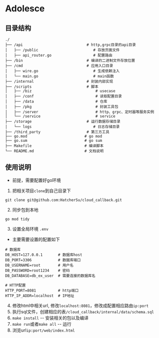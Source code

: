 # Adolesce

## 目录结构

```
./
├── /api                             # http,grpc目录的api目录
│   ├── /public                         # 存放页面文件
│   ├── api_router.go                   # 配置路由
├── /bin                             # 编译的二进制文件存放位置
├── /cmd                             # 应用入口目录
│   ├── wire.go                         # 生成依赖注入
│   └── main.go                         # main函数
├── /internal                        # 封装内部实现
├── /scripts                         # 脚本
│   ├── /biz                             # usecase
│   ├── /conf                            # 读取配置目录
│   ├── /data                            # 仓库
│   ├── /pkg                             # 封装工具包
│   ├── /server                          # http、grpc、定时器等服务实例
│   └── /service                         # service
├── /storage                         # 运行数据存储目录
│   └── logs                            # 日志存储目录
├── /third_party                     # 第三方工具
├── go.mod                          # go mod
├── go.sum                          # go sum
├── Makefile                        # 编译脚本
└── README.md                       # 文档说明
```

## 使用说明

* 前提，需要配置好go环境

1. 把相关项目`clone`到自己目录下
```shell
git clone git@github.com:HatcherSu/cloud_callback.git
```

2. 同步包到本地
```shell
go mod tidy
```

3. 设置全局环境 `.env`
 - 主要需要设置的配置如下

```
# 数据库
DB_HOST=127.0.0.1       # 数据库host
DB_PORT=3306            # 数据库端口
DB_USERNAME=root        # 用户名
DB_PASSWORD=root1234    # 密码
DB_DATABASE=db_ex_user  # 需要连接的数据库名

# HTTP配置
HTTP_PORT=8081          # http端口
HTTP_IP_ADDR=localhost  # IP地址
```

4. 修改html中相关url, 修改`localhost:8081`，修改成配置相应路由`ip:port`
5. 执行sql文件，创建相应的表`/cloud_callback/internal/data/schema.sql`
6. `make install` -- 安装相关的包以及编译
7. `make run`或者`make all` -- 运行
7. 浏览url`ip:port/web/index.html`
